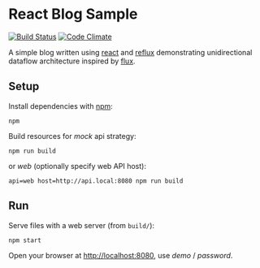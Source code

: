 # React Blog Sample

[![Build Status](https://travis-ci.org/akornatskyy/sample-blog-react.svg?branch=master)](https://travis-ci.org/akornatskyy/sample-blog-react)
[![Code Climate](https://codeclimate.com/github/akornatskyy/sample-blog-react/badges/gpa.svg)](https://codeclimate.com/github/akornatskyy/sample-blog-react)

A simple blog written using [react](http://facebook.github.io/react/) and
[reflux](https://github.com/reflux/refluxjs) demonstrating
unidirectional dataflow architecture inspired
by [flux](https://facebook.github.io/flux/docs/overview.html).

## Setup

Install dependencies with [npm](https://www.npmjs.com):

    npm

Build resources for *mock* api strategy:

    npm run build

or *web* (optionally specify web API host):

    api=web host=http://api.local:8080 npm run build

## Run

Serve files with a web server (from `build/`):

    npm start

Open your browser at [http://localhost:8080](http://localhost:8080),
use *demo* / *password*.
